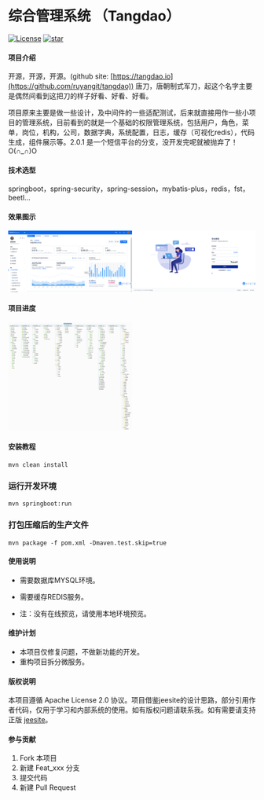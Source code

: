 # 综合管理系统 （Tangdao）
[![License](https://img.shields.io/badge/license-Apache%202-4EB1BA.svg)](https://www.apache.org/licenses/LICENSE-2.0.html)       [![star](https://gitee.com/ruyangit/tangdao/badge/star.svg?theme=gray)](https://gitee.com/ruyangit/tangdao/stargazers)

#### 项目介绍
开源，开源，开源。(github site: [https://tangdao.io](https://github.com/ruyangit/tangdao))  唐刀，唐朝制式军刀，起这个名字主要是偶然间看到这把刀的样子好看、好看、好看。

项目原来主要是做一些设计，及中间件的一些适配测试，后来就直接用作一些小项目的管理系统，目前看到的就是一个基础的权限管理系统，包括用户，角色，菜单，岗位，机构，公司，数据字典，系统配置，日志，缓存（可视化redis），代码生成，组件展示等。2.0.1 是一个短信平台的分支，没开发完呢就被抛弃了！O(∩_∩)O

#### 技术选型
springboot，spring-security，spring-session，mybatis-plus，redis，fst，beetl...

#### 效果图示
<img src="doc/images/vb.png" width="50%" /><img src="doc/images/va.png" width="50%" />

#### 项目进度
<img src="doc/images/ta.png" width="50%" />

#### 安装教程
```
mvn clean install
```

### 运行开发环境
```
mvn springboot:run
```

### 打包压缩后的生产文件
```
mvn package -f pom.xml -Dmaven.test.skip=true
```

#### 使用说明

* 需要数据库MYSQL环境。
* 需要缓存REDIS服务。

* 注：没有在线预览，请使用本地环境预览。

#### 维护计划

* 本项目仅修复问题，不做新功能的开发。
* 重构项目拆分微服务。

#### 版权说明
本项目遵循 Apache License 2.0 协议。项目借鉴jeesite的设计思路，部分引用作者代码，仅用于学习和内部系统的使用。如有版权问题请联系我。如有需要请支持正版 <a href="https://gitee.com/thinkgem/jeesite4" target="_blank">jeesite</a>。

#### 参与贡献

1. Fork 本项目
2. 新建 Feat_xxx 分支
3. 提交代码
4. 新建 Pull Request
